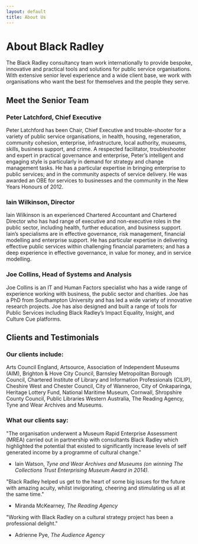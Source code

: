 ```yaml
---
layout: default
title: About Us
---
```


# About Black Radley

The Black Radley consultancy team work internationally to provide bespoke, innovative and practical tools and solutions for public service organisations. With extensive senior level experience and a wide client base, we work with organisations who want the best for themselves and the people they serve.

## Meet the Senior Team

### Peter Latchford, Chief Executive

Peter Latchford has been Chair, Chief Executive and trouble-shooter for a variety of public service organisations, in health, housing, regeneration, community cohesion, enterprise, infrastructure, local authority, museums, skills, business support, and crime. A respected facilitator, troubleshooter and expert in practical governance and enterprise, Peter’s intelligent and engaging style is particularly in demand for strategy and change management tasks. He has a particular expertise in bringing enterprise to public services; and in the community aspects of service delivery. He was awarded an OBE for services to businesses and the community in the New Years Honours of 2012.

### Iain Wilkinson, Director

Iain Wilkinson is an experienced Chartered Accountant and Chartered Director who has had range of executive and non-executive roles in the public sector, including health, further education, and business support. Iain’s specialisms are in effective governance, risk management, financial modelling and enterprise support. He has particular expertise in delivering effective public services within challenging financial parameters; and has a deep experience in effective governance, in value for money, and in service modelling.

### Joe Collins, Head of Systems and Analysis

Joe Collins is an IT and Human Factors specialist who has a wide range of experience working with business, the public sector and charities. Joe has a PhD from Southampton University and has led a wide variety of innovative research projects. Joe has also designed and built a range of tools for Public Services including Black Radley’s Impact Equality, Insight, and Culture Cue platforms.  

## Clients and Testimonials

### Our clients include:

Arts Council England, Artsource, Association of Independent Museums (AIM), Brighton & Hove City Council, Barnsley Metropolitan Borough Council, Chartered Institute of Library and Information Professionals (CILIP), Cheshire West and Chester Council, City of Wanneroo, City of Onkaparinga, Heritage Lottery Fund, National Maritime Museum, Cornwall, Shropshire County Council, Public Libraries Western Australia, The Reading Agency, Tyne and Wear Archives and Museums.

### What our clients say:

"The organisation underwent a Museum Rapid Enterprise Assessment (MREA) carried out in partnership with consultants Black Radley which highlighted the potential that existed to significantly increase levels of self generated income by a programme of cultural change."
- Iain Watson, *Tyne and Wear Archives and Museums (on winning The Collections Trust Enterprising Museum Award in 2014).*

"Black Radley helped us get to the heart of some big issues for the future with amazing acuity, whilst invigorating, cheering and stimulating us all at the same time."
- Miranda McKearney, *The Reading Agency*

"Working with Black Radley on a cultural strategy project has been a professional delight."
- Adrienne Pye, *The Audience Agency*